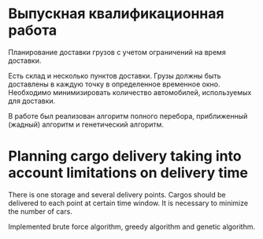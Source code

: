 # Выпускная квалификационная работа

Планирование доставки грузов с учетом ограничений на время доставки. 

Есть склад и несколько пунктов доставки. Грузы должны быть доставлены в каждую точку в определенное временное окно. Необходимо минимизировать количество автомобилей, используемых для доставки.

В работе был реализован алгоритм полного перебора, приближенный (жадный) алгоритм и генетический алгоритм.

# Planning cargo delivery taking into account limitations on delivery time

There is one storage and several delivery points. Cargos should be delivered to each point at certain time window. It is necessary to minimize the number of cars.

Implemented brute force algorithm, greedy algorithm and genetic algorithm.
